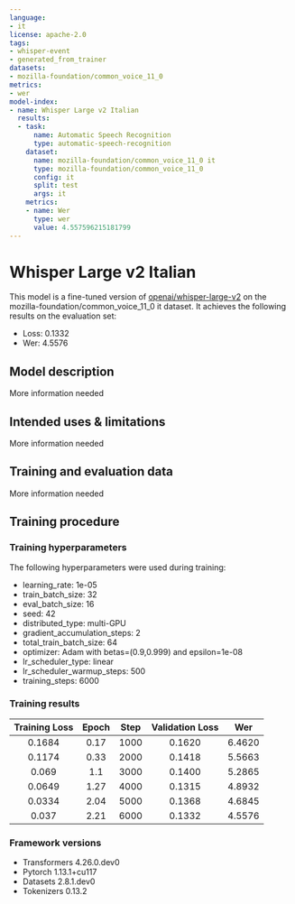 ```yaml
---
language:
- it
license: apache-2.0
tags:
- whisper-event
- generated_from_trainer
datasets:
- mozilla-foundation/common_voice_11_0
metrics:
- wer
model-index:
- name: Whisper Large v2 Italian
  results:
  - task:
      name: Automatic Speech Recognition
      type: automatic-speech-recognition
    dataset:
      name: mozilla-foundation/common_voice_11_0 it
      type: mozilla-foundation/common_voice_11_0
      config: it
      split: test
      args: it
    metrics:
    - name: Wer
      type: wer
      value: 4.557596215181799
---
```


<!-- This model card has been generated automatically according to the information the Trainer had access to. You
should probably proofread and complete it, then remove this comment. -->

# Whisper Large v2 Italian

This model is a fine-tuned version of [openai/whisper-large-v2](https://huggingface.co/openai/whisper-large-v2) on the mozilla-foundation/common_voice_11_0 it dataset.
It achieves the following results on the evaluation set:
- Loss: 0.1332
- Wer: 4.5576

## Model description

More information needed

## Intended uses & limitations

More information needed

## Training and evaluation data

More information needed

## Training procedure

### Training hyperparameters

The following hyperparameters were used during training:
- learning_rate: 1e-05
- train_batch_size: 32
- eval_batch_size: 16
- seed: 42
- distributed_type: multi-GPU
- gradient_accumulation_steps: 2
- total_train_batch_size: 64
- optimizer: Adam with betas=(0.9,0.999) and epsilon=1e-08
- lr_scheduler_type: linear
- lr_scheduler_warmup_steps: 500
- training_steps: 6000

### Training results

| Training Loss | Epoch | Step | Validation Loss | Wer    |
|:-------------:|:-----:|:----:|:---------------:|:------:|
| 0.1684        | 0.17  | 1000 | 0.1620          | 6.4620 |
| 0.1174        | 0.33  | 2000 | 0.1418          | 5.5663 |
| 0.069         | 1.1   | 3000 | 0.1400          | 5.2865 |
| 0.0649        | 1.27  | 4000 | 0.1315          | 4.8932 |
| 0.0334        | 2.04  | 5000 | 0.1368          | 4.6845 |
| 0.037         | 2.21  | 6000 | 0.1332          | 4.5576 |


### Framework versions

- Transformers 4.26.0.dev0
- Pytorch 1.13.1+cu117
- Datasets 2.8.1.dev0
- Tokenizers 0.13.2
